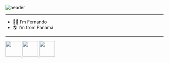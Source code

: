 
![header](https://capsule-render.vercel.app/api?text=Hello%20Coders!💻&animation=fadeOut&type=waving&color=gradient&height=90)

<hr>

- 🙋‍♂️ I’m Fernando
- 🌎 I’m from Panamá

<hr>

<a href="https://www.instagram.com/fernando16dl/">
  <img height="50" src="https://cdn-icons-png.flaticon.com/512/4494/4494488.png"/>
</a>

<a href="https://twitter.com/fernando16dl/">
  <img height="50" src="https://cdn-icons-png.flaticon.com/512/4494/4494477.png"/>
</a>

<a href="https://www.facebook.com/fernando16dl/">
  <img height="50" src="https://cdn-icons-png.flaticon.com/512/145/145802.png"/>
</a>